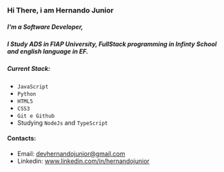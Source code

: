 ### Hi There, i am Hernando Junior

##### I'm a Software Developer, 
##### I Study ADS in FIAP University, FullStack programming in Infinty School and english language in EF.
##### Current Stack:
- `JavaScript`
- `Python`
- `HTML5`
- `CSS3`
- `Git e Github`
- Studying `NodeJs` and `TypeScript`

#### Contacts:
- Email: devhernandojunior@gmail.com
- Linkedin: www.linkedin.com/in/hernandojunior
  
<!---
HernandoJunior/HernandoJunior is a ✨ special ✨ repository because its `README.md` (this file) appears on your GitHub profile.
You can click the Preview link to take a look at your changes.
--->
